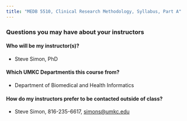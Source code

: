 ```yaml
---
title: "MEDB 5510, Clinical Research Methodology, Syllabus, Part A"
---
```


### Questions you may have about your instructors

#### Who will be my instructor(s)?
+ Steve Simon, PhD

#### Which UMKC Departmentis this course from?
+ Department of Biomedical and Health Informatics

#### How do my instructors prefer to be contacted outside of class?
+ Steve Simon, 816-235-6617, simons@umkc.edu
